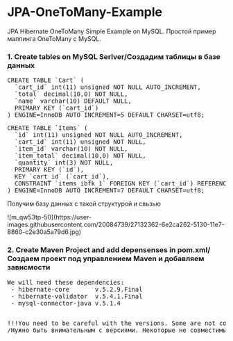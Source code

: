 # JPA-OneToMany-Example
JPA Hibernate OneToMany Simple Example on MySQL. Простой пример маппинга OneToMany c MySQL.
<h3>1. Create tables on MySQL Serlver/Создадим таблицы в базе данных</h3>

<pre>
CREATE TABLE `Cart` (
  `cart_id` int(11) unsigned NOT NULL AUTO_INCREMENT,
  `total` decimal(10,0) NOT NULL,
  `name` varchar(10) DEFAULT NULL,
  PRIMARY KEY (`cart_id`)
) ENGINE=InnoDB AUTO_INCREMENT=5 DEFAULT CHARSET=utf8;
</pre>

<pre>
CREATE TABLE `Items` (
  `id` int(11) unsigned NOT NULL AUTO_INCREMENT,
  `cart_id` int(11) unsigned NOT NULL,
  `item_id` varchar(10) NOT NULL,
  `item_total` decimal(10,0) NOT NULL,
  `quantity` int(3) NOT NULL,
  PRIMARY KEY (`id`),
  KEY `cart_id` (`cart_id`),
  CONSTRAINT `items_ibfk_1` FOREIGN KEY (`cart_id`) REFERENCES `Cart` (`cart_id`)
) ENGINE=InnoDB AUTO_INCREMENT=7 DEFAULT CHARSET=utf8;
</pre>
<p>Получим базу данных с такой структурой и свьзью</p>
![m_qw53tp-50](https://user-images.githubusercontent.com/20084739/27132362-6e2ca262-5130-11e7-8860-c2e30a5a79d6.jpg)

<h3>2. Create Maven Project and add depensenses in pom.xml/Создаем проект под управлением Maven и добавляем зависмости</h3>
<pre>
We will need these dependencies:
 - hibernate-core       v.5.2.9.Final
 - hibernate-validator  v.5.4.1.Final
 - mysql-connector-java v.5.1.4
 
!!!You need to be careful with the versions. Some are not compatible
   /Нужно быть внимательным с версиями. Некоторые не совместимы 
</pre>
